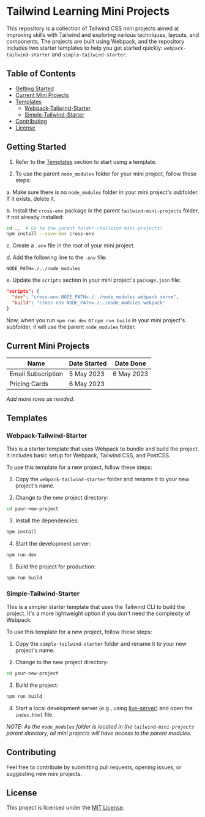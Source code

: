 # Tailwind Learning Mini Projects

This repository is a collection of Tailwind CSS mini projects aimed at improving skills with Tailwind and exploring various techniques, layouts, and components. The projects are built using Webpack, and the repository includes two starter templates to help you get started quickly: `webpack-tailwind-starter` and `simple-tailwind-starter`.

## Table of Contents

- [Getting Started](#getting-started)
- [Current Mini Projects](#current-mini-projects)
- [Templates](#templates)
  - [Webpack-Tailwind-Starter](#webpack-tailwind-starter)
  - [Simple-Tailwind-Starter](#simple-tailwind-starter)
- [Contributing](#contributing)
- [License](#license)

## Getting Started

1. Refer to the [Templates](#templates) section to start using a template.

2. To use the parent `node_modules` folder for your mini project, follow these steps:

a. Make sure there is no `node_modules` folder in your mini project's subfolder. If it exists, delete it.

b. Install the `cross-env` package in the parent `tailwind-mini-projects` folder, if not already installed:

```bash
cd ..  # Go to the parent folder (tailwind-mini-projects)
npm install --save-dev cross-env
```

c. Create a `.env` file in the root of your mini project.

d. Add the following line to the `.env` file:
```
NODE_PATH=./../node_modules
```

e. Update the `scripts` section in your mini project's `package.json` file:

```json
"scripts": {
  "dev": "cross-env NODE_PATH=./../node_modules webpack serve",
  "build": "cross-env NODE_PATH=./../node_modules webpack"
}
```

Now, when you run `npm run dev` or `npm run build` in your mini project's subfolder, it will use the parent `node_modules` folder.

## Current Mini Projects

| Name                | Date Started | Date Done  |
|---------------------|--------------|------------|
| Email Subscription  | 5 May 2023   | 6 May 2023 |
| Pricing Cards       | 6 May 2023   |            |

_Add more rows as needed._

## Templates

### Webpack-Tailwind-Starter

This is a starter template that uses Webpack to bundle and build the project. It includes basic setup for Webpack, Tailwind CSS, and PostCSS.

To use this template for a new project, follow these steps:

1. Copy the `webpack-tailwind-starter` folder and rename it to your new project's name.

2. Change to the new project directory:

```bash
cd your-new-project
```

3. Install the dependencies:

```bash
npm install
```

4. Start the development server:

```bash
npm run dev
```

5. Build the project for production:

```bash
npm run build
```

### Simple-Tailwind-Starter

This is a simpler starter template that uses the Tailwind CLI to build the project. It's a more lightweight option if you don't need the complexity of Webpack.

To use this template for a new project, follow these steps:

1. Copy the `simple-tailwind-starter` folder and rename it to your new project's name.

2. Change to the new project directory:

```bash
cd your-new-project
```

3. Build the project:

```bash
npm run build
```

4. Start a local development server (e.g., using [live-server](https://www.npmjs.com/package/live-server)) and open the `index.html` file.

_NOTE: As the `node_modules` folder is located in the `tailwind-mini-projects` parent directory, all mini projects will have access to the parent modules._

## Contributing

Feel free to contribute by submitting pull requests, opening issues, or suggesting new mini projects.

## License

This project is licensed under the [MIT License](https://opensource.org/licenses/MIT).
